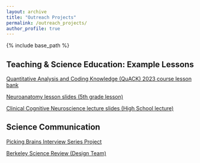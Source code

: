 ```yaml
---
layout: archive
title: "Outreach Projects"
permalink: /outreach_projects/
author_profile: true
---
```


{% include base_path %}


<h2>Teaching & Science Education: Example Lessons</h2>

[Quantitative Analysis and Coding Knowledge (QuACK) 2023 course lesson bank](https://ucb-psychology-quack.github.io/site/QuACK2023/QuACK2023)

[Neuroanatomy lesson slides (5th grade lesson)](https://docs.google.com/presentation/d/1xx68x9NdjTptKLoYxSeCV4b2dG8d8H97uaNKjERY3HU/edit?usp=sharing)

[Clinical Cognitive Neuroscience lecture slides (High School lecture)](https://docs.google.com/presentation/d/1Z7lQ3A3liloV2htVPOQ6uZy_-V45WHaoqtWMyD_yMsc/edit?usp=sharing)


<h2>Science Communication</h2>

[Picking Brains Interview Series Project](https://pickingbrains.github.io/)  

[Berkeley Science Review (Design Team)](https://www.berkeleysciencereview.com/)

